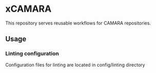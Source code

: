 # xCAMARA
This repository serves reusable workflows for CAMARA repositories.

## Usage

### Linting configuration

Configuration files for linting are located in config/linting directory

